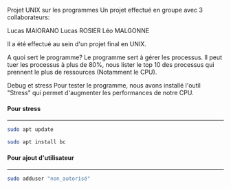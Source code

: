 Projet UNIX sur les programmes
Un projet effectué en groupe avec 3 collaborateurs:

Lucas MAIORANO Lucas ROSIER Léo MALGONNE

Il a été effectué au sein d'un projet final en UNIX.

A quoi sert le programme?
Le programme sert à gérer les processus. Il peut tuer les processus à plus de 80%, nous lister le top 10 des processus qui prennent le plus de ressources (Notamment le CPU).

Debug et stress
Pour tester le programme, nous avons installé l'outil "Stress" qui permet d'augmenter les performances de notre CPU.

#### Pour stress
---
```bash
sudo apt update
```

```bash
sudo apt install bc
```

#### Pour ajout d'utilisateur
---
```bash
sudo adduser "non_autorisé"
```
